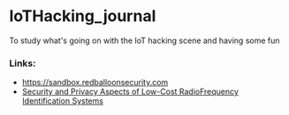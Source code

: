 # IoTHacking_journal
To study what's going on with the IoT hacking scene and having some fun


### Links:
- https://sandbox.redballoonsecurity.com
- [Security and Privacy Aspects of Low-Cost RadioFrequency Identification Systems](https://saweis.net/pdfs/spc-rfid.pdf)

